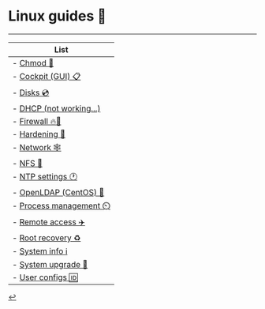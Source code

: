 # Linux guides 🐧
---

| List |
| - |
| - [Chmod 🎰](/Linux/chmod.html) |
| - [Cockpit (GUI) 📋](/Linux/cockpit.html) |
| - [Disks 💿](/Linux/disks.html) |
| - [DHCP (not working...)](/Linux/dhcp.html) |
| - [Firewall 🔥🚪](/Linux/firewall.html) |
| - [Hardening 🔐](/Linux/hardening.html) |
| - [Network 🕸️](/Linux/network.html) |
| - [NFS 🔗](/Linux/nfs.html) |
| - [NTP settings 🕐](/Linux/ntp-settings.html) |
| - [OpenLDAP (CentOS) 📂](/Linux/openLDAP.html) |
| - [Process management ⏲️](/Linux/process-management.html) |
| - [Remote access ✈️](/Linux/remote-access.html) |
| - [Root recovery ♻️](/Linux/root-recovery.html) |
| - [System info ℹ️](/Linux/system-info.html) |
| - [System upgrade 🔄](/Linux/system-upgrade.html) |
| - [User configs 🆔](/Linux/user-config.html) |

[↩️](./index.html)
